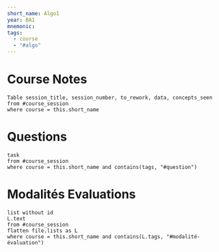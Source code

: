 ```yaml
---
short_name: Algo1
year: BA1
mnemonic: 
tags:
  - course
  - "#algo"
---
```


# Course Notes 
```dataview
Table session_title, session_number, to_rework, data, concepts_seen
from #course_session 
where course = this.short_name
```

# Questions

```dataview
task
from #course_session
where course = this.short_name and contains(tags, "#question")
```

# Modalités Evaluations

```dataview
list without id
L.text
from #course_session
flatten file.lists as L
where course = this.short_name and contains(L.tags, "#modalité-évaluation")
```
